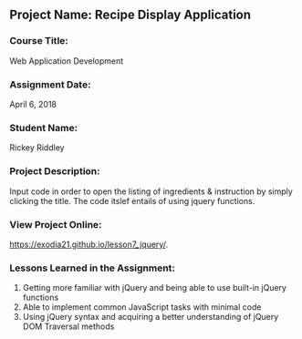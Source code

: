 ## Project Name:  Recipe Display Application

### Course Title:
Web Application Development

### Assignment Date:  
April 6, 2018

### Student Name:  
Rickey Riddley

### Project Description:
Input code in order to open the listing of ingredients & instruction by simply clicking the title. The code itslef entails of using jquery functions.

### View Project Online:
https://exodia21.github.io/lesson7_jquery/.

### Lessons Learned in the Assignment:
1. Getting more familiar with jQuery and being able to use built-in jQuery functions
2. Able to implement common JavaScript tasks with minimal code
3. Using jQuery syntax and acquiring a better understanding of jQuery DOM Traversal methods


